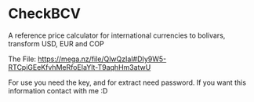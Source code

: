 # CheckBCV
A reference price calculator for international currencies to bolivars, transform USD, EUR and COP

The File: https://mega.nz/file/QlwQzIaI#DIy9W5-RTCpiGEeKfvhMeRfoEIaYlt-T9aqhHm3atwU

For use you need the key, and for extract need password. If you want this information contact with me :D
